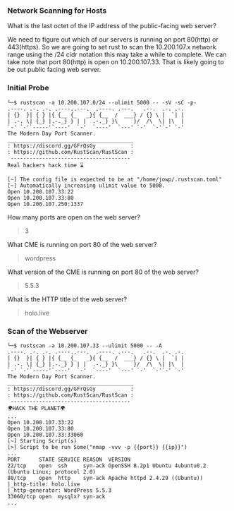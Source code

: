 ### Network Scanning for Hosts


What is the last octet of the IP address of the public-facing web server?

We need to figure out which of our servers is running on port 80(http) or 443(https). So we are going to set rust to scan the 10.200.107.x network range using the /24 cidr notation this may take a while to complete. We can take note that port 80(http) is open on 10.200.107.33. That is likely going to be out public facing web server.

### Initial Probe
```shell
└─$ rustscan -a 10.200.107.0/24 --ulimit 5000 -- -sV -sC -p-                                                              
.----. .-. .-. .----..---.  .----. .---.   .--.  .-. .-.
| {}  }| { } |{ {__ {_   _}{ {__  /  ___} / {} \ |  `| |
| .-. \| {_} |.-._} } | |  .-._} }\     }/  /\  \| |\  |
`-' `-'`-----'`----'  `-'  `----'  `---' `-'  `-'`-' `-'
The Modern Day Port Scanner.
________________________________________
: https://discord.gg/GFrQsGy           :
: https://github.com/RustScan/RustScan :
 --------------------------------------
Real hackers hack time ⌛

[~] The config file is expected to be at "/home/jowp/.rustscan.toml"
[~] Automatically increasing ulimit value to 5000.
Open 10.200.107.33:22
Open 10.200.107.33:80
Open 10.200.107.250:1337

```
How many ports are open on the web server?
> 3

What CME is running on port 80 of the web server?
> wordpress

What version of the CME is running on port 80 of the web server?
> 5.5.3

What is the HTTP title of the web server?
> holo.live

### Scan of the Webserver
```shell
└─$ rustscan -a 10.200.107.33 --ulimit 5000 -- -A          
.----. .-. .-. .----..---.  .----. .---.   .--.  .-. .-.
| {}  }| { } |{ {__ {_   _}{ {__  /  ___} / {} \ |  `| |
| .-. \| {_} |.-._} } | |  .-._} }\     }/  /\  \| |\  |
`-' `-'`-----'`----'  `-'  `----'  `---' `-'  `-'`-' `-'
The Modern Day Port Scanner.
________________________________________
: https://discord.gg/GFrQsGy           :
: https://github.com/RustScan/RustScan :
 --------------------------------------
🌍HACK THE PLANET🌍
...
Open 10.200.107.33:22
Open 10.200.107.33:80
Open 10.200.107.33:33060
[~] Starting Script(s)
[>] Script to be run Some("nmap -vvv -p {{port}} {{ip}}")
...
PORT      STATE SERVICE REASON  VERSION
22/tcp    open  ssh     syn-ack OpenSSH 8.2p1 Ubuntu 4ubuntu0.2 (Ubuntu Linux; protocol 2.0)
80/tcp    open  http    syn-ack Apache httpd 2.4.29 ((Ubuntu))
|_http-title: holo.live
|_http-generator: WordPress 5.5.3
33060/tcp open  mysqlx? syn-ack
...
```
